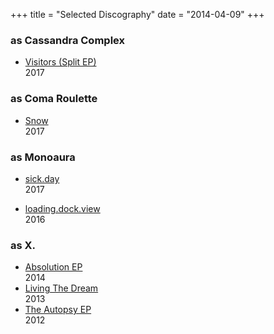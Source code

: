 +++
title = "Selected Discography"
date = "2014-04-09"
+++

### as Cassandra Complex

*  [Visitors (Split EP)](https://sarahallenreed.bandcamp.com/album/visitors-split-demo)  
   2017

### as Coma Roulette

* [Snow](https://sarahallenreed.bandcamp.com/album/snow)  
      2017

### as Monoaura
* [sick.day](https://sarahallenreed.bandcamp.com/album/sick-day)  
   2017

* [loading.dock.view](https://sarahallenreed.bandcamp.com/album/loading-dock-view)  
   2016


### as X.

* [Absolution EP](https://sarahallenreed.bandcamp.com/album/absolution)   
  2014
* [Living The Dream](https://sarahallenreed.bandcamp.com/album/living-the-dream)   
  2013
* [The Autopsy EP](https://sarahallenreed.bandcamp.com/album/the-autopsy-ep-5th-anniversary-re-release)   
  2012  
